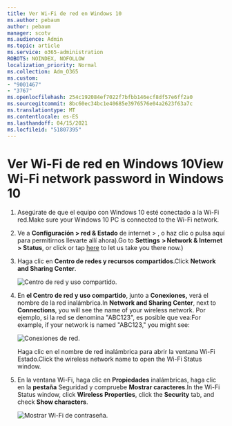 ```yaml
---
title: Ver Wi-Fi de red en Windows 10
ms.author: pebaum
author: pebaum
manager: scotv
ms.audience: Admin
ms.topic: article
ms.service: o365-administration
ROBOTS: NOINDEX, NOFOLLOW
localization_priority: Normal
ms.collection: Adm_O365
ms.custom:
- "9001467"
- "3767"
ms.openlocfilehash: 254c192084ef7022f7bfbb146ecf8df57e6ff2a0
ms.sourcegitcommit: 8bc60ec34bc1e40685e3976576e04a2623f63a7c
ms.translationtype: MT
ms.contentlocale: es-ES
ms.lasthandoff: 04/15/2021
ms.locfileid: "51807395"
---
```

# <a name="view-wi-fi-network-password-in-windows-10"></a><span data-ttu-id="64c66-102">Ver Wi-Fi de red en Windows 10</span><span class="sxs-lookup"><span data-stu-id="64c66-102">View Wi-Fi network password in Windows 10</span></span>

1. <span data-ttu-id="64c66-103">Asegúrate de que el equipo con Windows 10 esté conectado a la Wi-Fi red.</span><span class="sxs-lookup"><span data-stu-id="64c66-103">Make sure your Windows 10 PC is connected to the Wi-Fi network.</span></span>

2. <span data-ttu-id="64c66-104">Ve a **Configuración > red & Estado** de internet > , [](ms-settings:network?activationSource=GetHelp) o haz clic o pulsa aquí para permitirnos llevarte allí ahora).</span><span class="sxs-lookup"><span data-stu-id="64c66-104">Go to **Settings  > Network & Internet  > Status**, or click or tap [here](ms-settings:network?activationSource=GetHelp) to let us take you there now.)</span></span>

3. <span data-ttu-id="64c66-105">Haga clic en **Centro de redes y recursos compartidos**.</span><span class="sxs-lookup"><span data-stu-id="64c66-105">Click **Network and Sharing Center**.</span></span>

    ![Centro de red y uso compartido.](media/network-sharing-center.png)

4. <span data-ttu-id="64c66-107">En **el Centro de red y uso compartido**, junto a **Conexiones,** verá el nombre de la red inalámbrica.</span><span class="sxs-lookup"><span data-stu-id="64c66-107">In **Network and Sharing Center**, next to **Connections**, you will see the name of your wireless network.</span></span> <span data-ttu-id="64c66-108">Por ejemplo, si la red se denomina "ABC123", es posible que vea:</span><span class="sxs-lookup"><span data-stu-id="64c66-108">For example, if your network is named "ABC123," you might see:</span></span>

    ![Conexiones de red.](media/network-connections.png)

    <span data-ttu-id="64c66-110">Haga clic en el nombre de red inalámbrica para abrir la ventana Wi-Fi Estado.</span><span class="sxs-lookup"><span data-stu-id="64c66-110">Click the wireless network name to open the Wi-Fi Status window.</span></span> 

5. <span data-ttu-id="64c66-111">En la ventana Wi-Fi, haga clic en **Propiedades** inalámbricas, haga clic en la **pestaña** Seguridad y compruebe **Mostrar caracteres**.</span><span class="sxs-lookup"><span data-stu-id="64c66-111">In the Wi-Fi Status window, click **Wireless Properties**, click the **Security** tab, and check **Show characters**.</span></span>

    ![Mostrar Wi-Fi de contraseña.](media/show-password-characters.png)

